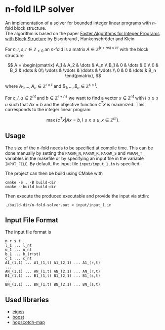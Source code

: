 # n-fold ILP solver

An implementation of a solver for bounded integer linear programs with $n$-fold block structure.  
The algorithm is based on the paper [Faster Algorithms for Integer Programs with Block Structure](https://arxiv.org/abs/1802.06289) by Eisenbrand , Hunkenschröder and Klein  

For $n, r, s, r \in \mathbb{Z}_{>0}$ an $n$-fold is a matrix $A \in \mathbb{Z}^{(r+ns)\times nt}$ with the block structure

$$
A = \begin{pmatrix}
    A_1 & A_2 & \dots & A_n \\
    B_1 & 0 & \dots & 0 \\
    0 & B_2 & \dots & 0\\
    \vdots & \vdots & \ddots & \vdots \\
    0 & 0 & \dots & B_n
\end{pmatrix},
$$

where $A_1, \dots, A_n \in \mathbb{Z}^{r\times t}$ and $B_1, \dots, B_n \in \mathbb{Z}^{s \times t}$.

For $c,l,u \in \mathbb{Z}^{nt}$ and $b \in \mathbb{Z}^{r+ns}$ we want to find a vector $x \in \mathbb{Z}^{nt}$ with $l \leq x \leq u$ 
such that $Ax = b$ and the objective function $c^T x$ is maximized. This corresponds to the integer linear program

$$
    \max \{ c^T x | Ax = b, l \leq x \leq u, x \in \mathbb{Z}^{nt}\}.
$$

## Usage
The size of the n-fold needs  to be specified at compile time. This can be done manually by setting the 
`PARAM_N`, `PARAM_R`, `PARAM_S` and `PARAM_T` variables in the makefile or by specifying an input file in the variable
`INPUT_FILE`. By default, the input file `input/input_1.in` is specified.

The project can then be build using CMake with
```shell
cmake -S . -B build-dir
cmake --build build-dir
```
Then execute the produced executable and provide the input via stdin:
```shell
./build-dir/n-fold-solver.out < input/input_1.in
```

## Input File Format
The input file format is
```
n r s t
l_1 ... l_nt
u_1 ... u_nt
b_1 ... b_(r+st)
c_1 ... c_nt
A1_(1,1) ... A1_(1,t) A1_(2,1) ... A1_(r,t)
...
AN_(1,1) ... AN_(1,t) AN_(2,1) ... AN_(r,t)
B1_(1,1) ... B1_(1,t) B1_(2,1) ... B1_(s,t)
...
BN_(1,1) ... BN_(1,t) BN_(2,1) ... BN_(s,t)
```
## Used libraries

* [eigen](https://eigen.tuxfamily.org/index.php)
* [boost](https://www.boost.org/)
* [hopscotch-map](https://github.com/Tessil/hopscotch-map)
